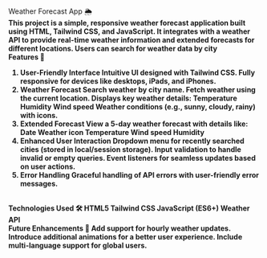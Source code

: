 Weather Forecast App 🌦️
<br />
<b>This project is a simple, responsive weather forecast application built using HTML, Tailwind CSS, and JavaScript. It integrates with a weather API to provide real-time weather information and extended forecasts for different locations. Users can search for weather data by city<b/>
<br />
Features 🌟
<br />
1. User-Friendly Interface
Intuitive UI designed with Tailwind CSS.
Fully responsive for devices like desktops, iPads, and iPhones.
2. Weather Forecast
Search weather by city name.
Fetch weather using the current location.
Displays key weather details:
Temperature
Humidity
Wind speed
Weather conditions (e.g., sunny, cloudy, rainy) with icons.
3. Extended Forecast
View a 5-day weather forecast with details like:
Date
Weather icon
Temperature
Wind speed
Humidity
4. Enhanced User Interaction
Dropdown menu for recently searched cities (stored in local/session storage).
Input validation to handle invalid or empty queries.
Event listeners for seamless updates based on user actions.
5. Error Handling
Graceful handling of API errors with user-friendly error messages.
<br />
Technologies Used 🛠️
HTML5
Tailwind CSS
JavaScript (ES6+)
Weather API
<br />
Future Enhancements 🚀
Add support for hourly weather updates.
Introduce additional animations for a better user experience.
Include multi-language support for global users.

